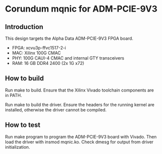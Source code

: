 # Corundum mqnic for ADM-PCIE-9V3

## Introduction

This design targets the Alpha Data ADM-PCIE-9V3 FPGA board.

* FPGA: xcvu3p-ffvc1517-2-i
* MAC: Xilinx 100G CMAC
* PHY: 100G CAUI-4 CMAC and internal GTY transceivers
* RAM: 16 GB DDR4 2400 (2x 1G x72)

## How to build

Run make to build.  Ensure that the Xilinx Vivado toolchain components are
in PATH.

Run make to build the driver.  Ensure the headers for the running kernel are
installed, otherwise the driver cannot be compiled.

## How to test

Run make program to program the ADM-PCIE-9V3 board with Vivado.  Then load the
driver with insmod mqnic.ko.  Check dmesg for output from driver
initialization.


